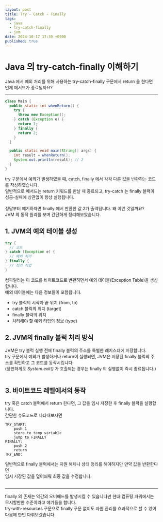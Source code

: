 ```yaml
---
layout: post
title: Try - Catch - Finally
tags:
  - java
  - try-catch-finally
  - jvm
date: 2024-10-17 17:30 +0900
published: true
---
```

# Java 의 try-catch-finally 이해하기

Java 에서 예외 처리를 위해 사용하는 try-catch-finally 구문에서 return 을 한다면 언제 메서드가 종료될까요?
<hr />

```java
class Main {
  public static int whenReturn() {
    try {
      throw new Exception();
    } catch (Exception e) {
      return 1;
    } finally {
      return 2;
    }
  }

  public static void main(String[] args) {
    int result = whenReturn();
    System.out.println(result); // 2
  }
}
```
try 구문에서 예외가 발생하였을 때, catch, finally 에서 각각 다른 값을 반환하는 코드를 작성하였습니다. <br />
일반적으로 메서드는 return 키워드를 만날 때 종료되고, try-catch 는 finally 블럭이 성공-실패에 상관없이 항상 실행됩니다. <br />
<br />
정답부터 얘기하자면 finally 에서 반환한 값 2가 출력됩니다. 왜 이런 것일까요? <br />
JVM 의 동작 원리를 보며 간단하게 정리해보았습니다.

## 1. JVM의 예외 테이블 생성

```java
try {
  // 코드
} catch (Exception e) {
  // 예외 처리
} finally {
  // 정리 작업
}
```

컴파일러는 이 코드를 바이트코드로 변환하면서 예외 테이블(Exception Table)을 생성합니다. <br />
예외 테이블에는 다음 정보들이 포함됩니다.
* try 블럭의 시작과 끝 위치 (from, to)
* catch 블럭의 위치 (target)
* finally 블럭의 위치
* 처리해야 할 예외 타입의 정보 (type)

## 2. JVM의 finally 블럭 처리 방식
JVM은 try 블럭 실행 전에 finally 블럭의 주소를 특별한 레지스터에 저장합니다. <br />
try 구문에서 예외가 발생하거나 return이 실행되면, JVM은 저장된 finally 블럭의 주소를 확인하고 그 코드를 동작시킵니다. <br />
(당연하게도 *System.exit()* 가 호출되는 경우는 finally 의 실행없이 즉시 종료됩니다.) <br />
<br />

## 3. 바이트코드 레벨에서의 동작
try 혹은 catch 블럭에서 return 한다면, 그 값을 임시 저장한 후 finally 블럭을 실행합니다. <br />
간단한 슈도코드로 나타내보자면
```shell
TRY_START:
    push 1
    store to temp variable
    jump to FINALLY
FINALLY:
    push 2
    return
TRY_END:
```

일반적으로 finally 블럭에서는 자원 해제나 상태 정리를 해야하지만 만약 값을 반환한다면 <br />
임시 저장된 값을 덮어씌워 최종 값을 수정합니다. <br />
<br />

<hr />

finally 의 존재는 약간의 오버헤드를 발생시킬 수 있습니다만 현대 컴퓨팅 파워에서는 무시할만한 수준이라고 얘기들을 합니다. <br />
try-with-resources 구문으로 finally 구문 없이도 자원 관리를 효과적으로 할 수 있어 다음에 한번 다뤄보겠습니다.
